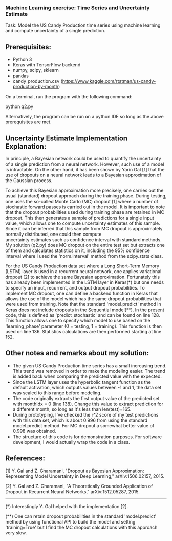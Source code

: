 ### Machine Learning exercise: Time Series and Uncertainty Estimate


Task: Model the US Candy Production time series 
      using machine learning and compute uncertainty 
	  of a single prediction.

## Prerequisites:
- Python 3 
- Keras with TensorFlow backend
- numpy, scipy, sklearn
- pandas
- candy_production.csv (https://www.kaggle.com/rtatman/us-candy-production-by-month)

On a terminal, run the program with the following command:

   python q2.py 
   
Alternatively, the program can be run on a python IDE so 
long as the above prerequisites are met.
  

## Uncertainty Estimate Implementation Explanation:

In principle, a Bayesian network could be used
to quantify the uncertainty of a single prediction
from a neural network. However, such use of a model 
is intractable. On the other hand, it has 
been shown by Yarin Gal [1] that the use of dropouts 
on a neural network leads to a Bayesian approximation 
of the Gaussian process.

To achieve this Bayesian approximation more precisely, 
one carries out the usual (standard) 
dropout approach during the training phase.
During testing, one uses the so-called Monte Carlo (MC) dropout [1]
where a number of stochastic forward passes is carried out 
in the model. It is important to note that the dropout probabilities 
used during training phase are retained in MC dropout.
This then generates a sample of predictions for a 
single input value, which allows one to 
compute uncertainty estimates of this sample. 
Since it can be inferred that this sample from MC dropout 
is approximately normally distributed, one could then compute  
uncertainty estimates such as confidence interval 
with standard methods. My solution (q2.py) does MC dropout 
on the entire test set but extracts one of them 
and calculates statistics on it, including the 95% confidence 
interval where I used the 'norm.interval' method from the 
scipy.stats class.

For the US Candy Production data set where a 
Long Short-Term Memory (LSTM) layer is used in a recurrent
neural network, one applies variational dropout [2] 
to achieve the same Bayesian approximation. 
Fortunately this has already been implemented in the LSTM
layer in Keras(*) but one needs to specify an input, 
recurrent, and output dropout probabilities. 
To implement MC dropout, one can define 
a backend function in Keras that allows the use of
the model which has the same dropout probabilities that were
used from training. Note that the standard 'model.predict' method 
in Keras does not include dropouts in the Sequential model(**). 
In the present code, this is defined as 'predict_stochastic' 
and can be found on line 128. This function allows one to specify 
which model to use based on the 'learning_phase' parameter
(0 = testing, 1 = training). This function is then used 
on line 136. Statistics calculations are then
performed starting at line 152.


## Other notes and remarks about my solution:
- The given US Candy Production time series has a small
  increasing trend. This trend was removed in order 
  to make the modeling easier. The trend is added back 
  when comparing the predicted value with the expected.
- Since the LSTM layer uses the hyperbolic tangent function 
  as the default activation, which outputs values between -1 and 1, 
  the data set was scaled to this range before modeling.
- The code originally extracts the first output 
  value of the predicted set with monthIdx = 0 (line 138). 
  Change this value to extract prediction for a different month,
  so long as it's less than len(test)=165.
- During prototyping, I've checked the r^2 score of 
  my test predictions with this data set, which is about 0.996 from 
  using the standard model.predict method.
  For MC dropout a somewhat better value of 0.998 was obtained.
- The structure of this code is for demonstration purposes. 
  For software development, I would actually
  wrap the code in a class.


## References:

[1] Y. Gal and Z. Gharamani, "Dropout as Bayesian Approximation:
    Representing Model Uncertainty in Deep Learning," arXiv:1506.02157, 2015.
	
[2] Y. Gal and Z. Gharamani, "A Theoretically Grounded Application of 
    Dropout in Recurrent Neural Networks," arXiv:1512.05287, 2015.

-------
(*) Interestingly Y. Gal helped with the implementation [2]. 

(**) One can retain dropout probabilities in the standard 'model.predict' method 
by using functional API to build the model and setting 'training=True' but I find 
the MC dropout calculations with this approach very slow.
